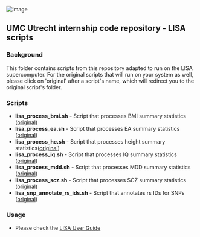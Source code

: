 ![image](https://user-images.githubusercontent.com/24732704/55021982-f822ec00-4ff9-11e9-802a-649cfdb4892c.png)

## UMC Utrecht internship code repository - LISA scripts

### Background
This folder contains scripts from this repository adapted to run on the LISA supercomputer. For the original scripts that will run on your system as well, please click on 'original' after a script's name, which will redirect you to the original script's folder.

### Scripts
- **lisa_process_bmi.sh** - Script that processes BMI summary statistics ([original](https://github.com/kjradem/umcu_internship/tree/master/GWAS/process_summary_statistics))
- **lisa_process_ea.sh** - Script that processes EA summary statistics ([original](https://github.com/kjradem/umcu_internship/tree/master/GWAS/process_summary_statistics))
- **lisa_process_he.sh** - Script that processes height summary statistics([original](https://github.com/kjradem/umcu_internship/tree/master/GWAS/process_summary_statistics))
- **lisa_process_iq.sh** - Script that processes IQ summary statistics ([original](https://github.com/kjradem/umcu_internship/tree/master/GWAS/process_summary_statistics))
- **lisa_process_mdd.sh** - Script that processes MDD summary statistics ([original](https://github.com/kjradem/umcu_internship/tree/master/GWAS/process_summary_statistics))
- **lisa_process_scz.sh** - Script that processes SCZ summary statistics ([original](https://github.com/kjradem/umcu_internship/tree/master/GWAS/process_summary_statistics))
- **lisa_snp_annotate_rs_ids.sh** - Script that annotates rs IDs for SNPs ([original](https://github.com/kjradem/umcu_internship/tree/master/GWAS/snp_annotate_rs_ids))

### Usage
- Please check the [LISA User Guide](https://userinfo.surfsara.nl/systems/lisa/user-guide)
